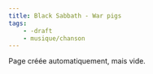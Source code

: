 ```yaml
---
title: Black Sabbath - War pigs
tags:
    - -draft
    - musique/chanson
---
```


Page créée automatiquement, mais vide.
